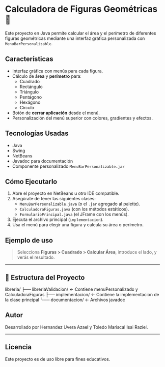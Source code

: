 # Calculadora de Figuras Geométricas 🧮

Este proyecto en Java permite calcular el área y el perímetro de diferentes figuras geométricas mediante una interfaz gráfica personalizada con `MenuBarPersonalizable`.

## Características

- Interfaz gráfica con menús para cada figura.
- Cálculo de **área** y **perímetro** para:
  - Cuadrado
  - Rectángulo
  - Triángulo
  - Pentágono
  - Hexágono
  - Círculo
- Botón de **cerrar aplicación** desde el menú.
- Personalización del menú superior con colores, gradientes y efectos.

## Tecnologías Usadas

- Java
- Swing
- NetBeans
- Javadoc para documentación
- Componente personalizado `MenuBarPersonalizable.jar`

## Cómo Ejecutarlo

1. Abre el proyecto en NetBeans u otro IDE compatible.
2. Asegúrate de tener las siguientes clases:
   - `MenuBarPersonalizable.java` (o el `.jar` agregado al palette).
   - `CalculadoraFiguras.java` (con los métodos estáticos).
   - `FormularioPrincipal.java` (el JFrame con los menús).
3. Ejecuta el archivo principal (`implementacion`).
4. Usa el menú para elegir una figura y calcula su área o perímetro.

## Ejemplo de uso

> Selecciona **Figuras > Cuadrado > Calcular Área**, introduce el lado, y verás el resultado.

---

## 📁 Estructura del Proyecto

libreria/
 ├── libreriaValidacion/ <- Contiene menuPersonalizado y CalculadoraFiguras
 ├── implementacion/ <- Contiene la implementacion de la clase principal
 └── documentacion/ <- Archivos javadoc

## Autor

Desarrollado por Hernandez Uvera Azael y Toledo Mariscal Isai Raziel.

---

## Licencia

Este proyecto es de uso libre para fines educativos.
